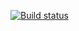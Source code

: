 [![Build status](https://ci.appveyor.com/api/projects/status/rfp400a2xgl3a43m?svg=true)](https://ci.appveyor.com/project/Isbaria/patterns-task1)
